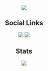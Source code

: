 <div align="center">
  <img src="https://emoji.echology.page/api/image?">
  <h2>Social Links</h2>
  <a href="https://www.echology.page/socials/discord/"><img src="https://img.shields.io/badge/Bluberry%20Base-7289da?logo=discord&logoColor=white&style=for-the-badge"></a> 
  <a href="https://www.echology.page/socials/twitch/"><img src="https://img.shields.io/badge/Echological-6441a5?logo=twitch&logoColor=white&style=for-the-badge"></a>
  <h2>Stats</h2>
  <a href="/"><img src="https://github-readme-stats.vercel.app/api?username=echological&count_private=true&show_icons=true&theme=dark&hide_border=true&include_all_commits=true">
</a>
</div>
